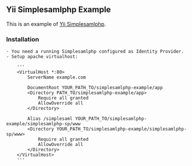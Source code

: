 Yii Simplesamlphp Example
-------------------------

This is an example of [Yii Simplesamlphp](https://github.com/asasmoyo/yii-simplesamlphp).

### Installation

	- You need a running Simplesamlphp configured as Identity Provider.
	- Setup apache virtualhost:

		'''
		<VirtualHost *:80>
		    ServerName example.com

		    DocumentRoot YOUR_PATH_TO/simplesamlphp-example/app
		    <Directory PATH_TO/simplesamlphp-example/app>
		        Require all granted
		        AllowOverride all
		    </Directory>

		    Alias /simplesaml YOUR_PATH_TO/simplesamlphp-example/simplesamlphp-sp/www
		    <Directory YOUR_PATH_TO/simplesamlphp-example/simplesamlphp-sp/www>
		        Require all granted
		        AllowOverride all
		    </Directory>
		</VirtualHost>
		'''